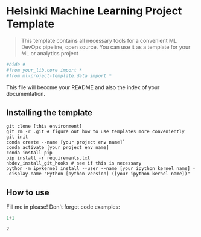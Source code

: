 # Helsinki Machine Learning Project Template
> This template contains all necessary tools for a convenient ML DevOps pipeline, open source. You can use it as a template for your ML or analytics project


```python
#hide #
#from your_lib.core import *
#from ml-project-template.data import *
```

This file will become your README and also the index of your documentation.

## Installing the template

```
git clone [this environment]
git rm -r .git # figure out how to use templates more conveniently
git init
conda create --name [your project env name]`
conda activate [your project env name]
conda install pip
pip install -r requirements.txt
nbdev_install_git_hooks # see if this is necessary
python -m ipykernel install --user --name [your ipython kernel name] --display-name "Python [python version] ([your ipython kernel name])"

```

## How to use

Fill me in please! Don't forget code examples:

```python
1+1
```




    2


